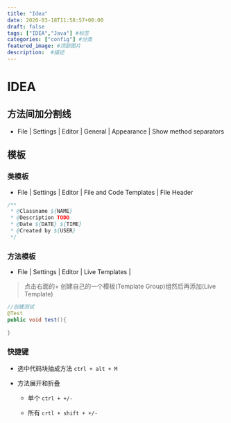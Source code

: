 ```yaml
---
title: "Idea"
date: 2020-03-18T11:58:57+08:00
draft: false
tags: ["IDEA","Java"] #标签
categories: ["config"] #分类
featured_image: #顶部图片
description:  #描述
---
```


# IDEA

## 方法间加分割线

- File | Settings | Editor | General | Appearance | Show method separators

## 模板

### 类模板

- File | Settings | Editor | File and Code Templates | File Header 

```java
/**
 * @Classname ${NAME}
 * @Description TODO
 * @Date ${DATE} ${TIME}
 * @Created by ${USER}
 */
```

### 方法模板

- File | Settings | Editor | Live Templates | 

> 点击右面的+ 创建自己的一个模板(Template Group)组然后再添加(Live Template)

```java 
//创建测试
@Test
public void test(){
    
}
```

### 快捷键

- 选中代码块抽成方法 `ctrl + alt + M`

- 方法展开和折叠

    - 单个 `ctrl + +/-`

    - 所有 `crtl + shift + +/-`




